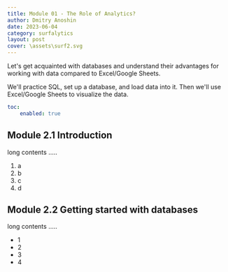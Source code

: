 ```yaml
---
title: Module 01 - The Role of Analytics?
author: Dmitry Anoshin 
date: 2023-06-04
category: surfalytics
layout: post
cover: \assets\surf2.svg
---
```


Let's get acquainted with databases and understand their advantages for working with data compared to Excel/Google Sheets.

We'll practice SQL, set up a database, and load data into it. Then we'll use Excel/Google Sheets to visualize the data.

```yaml
toc:
    enabled: true
```

Module 2.1 Introduction
-------------

long contents .....

1. a
2. b
3. c
4. d

Module 2.2 Getting started with databases
-------------

long contents .....

+ 1
+ 2
+ 3
+ 4


